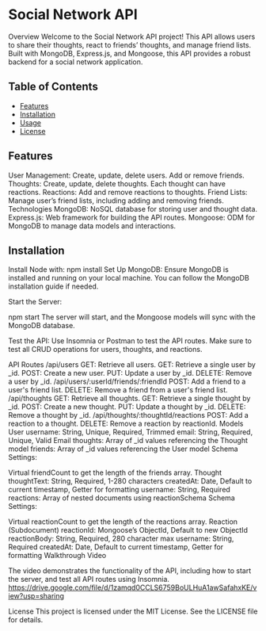 # Social Network API
Overview
Welcome to the Social Network API project! This API allows users to share their thoughts, react to friends’ thoughts, and manage friend lists. Built with MongoDB, Express.js, and Mongoose, this API provides a robust backend for a social network application.

## Table of Contents
- [Features](#features)
- [Installation](#installation)
- [Usage](#usage)
- [License](#license)


## Features
User Management: Create, update, delete users. Add or remove friends.
Thoughts: Create, update, delete thoughts. Each thought can have reactions.
Reactions: Add and remove reactions to thoughts.
Friend Lists: Manage user’s friend lists, including adding and removing friends.
Technologies
MongoDB: NoSQL database for storing user and thought data.
Express.js: Web framework for building the API routes.
Mongoose: ODM for MongoDB to manage data models and interactions.
## Installation
Install Node with:
npm install
Set Up MongoDB: Ensure MongoDB is installed and running on your local machine. You can follow the MongoDB installation guide if needed.

Start the Server:

npm start
The server will start, and the Mongoose models will sync with the MongoDB database.

Test the API: Use Insomnia or Postman to test the API routes. Make sure to test all CRUD operations for users, thoughts, and reactions.

API Routes
/api/users
GET: Retrieve all users.
GET: Retrieve a single user by _id.
POST: Create a new user.
PUT: Update a user by _id.
DELETE: Remove a user by _id.
/api/users/:userId/friends/:friendId
POST: Add a friend to a user's friend list.
DELETE: Remove a friend from a user's friend list.
/api/thoughts
GET: Retrieve all thoughts.
GET: Retrieve a single thought by _id.
POST: Create a new thought.
PUT: Update a thought by _id.
DELETE: Remove a thought by _id.
/api/thoughts/:thoughtId/reactions
POST: Add a reaction to a thought.
DELETE: Remove a reaction by reactionId.
Models
User
username: String, Unique, Required, Trimmed
email: String, Required, Unique, Valid Email
thoughts: Array of _id values referencing the Thought model
friends: Array of _id values referencing the User model
Schema Settings:

Virtual friendCount to get the length of the friends array.
Thought
thoughtText: String, Required, 1-280 characters
createdAt: Date, Default to current timestamp, Getter for formatting
username: String, Required
reactions: Array of nested documents using reactionSchema
Schema Settings:

Virtual reactionCount to get the length of the reactions array.
Reaction (Subdocument)
reactionId: Mongoose’s ObjectId, Default to new ObjectId
reactionBody: String, Required, 280 character max
username: String, Required
createdAt: Date, Default to current timestamp, Getter for formatting
Walkthrough Video


The video demonstrates the functionality of the API, including how to start the server, and test all API routes using Insomnia.
https://drive.google.com/file/d/1zamqd0CCLS6759BoULHuA1awSafahxKE/view?usp=sharing

License
This project is licensed under the MIT License. See the LICENSE file for details.